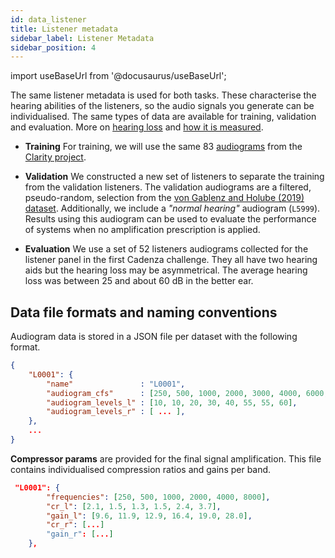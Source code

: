 ```yaml
---
id: data_listener
title: Listener metadata
sidebar_label: Listener Metadata
sidebar_position: 4
---
```


import useBaseUrl from '@docusaurus/useBaseUrl';

The same listener metadata is used for both tasks. These characterise the hearing abilities of the listeners, so the audio signals you 
generate can be individualised. The same types of data are available for training, validation and evaluation. 
More on [hearing loss](../../learning_resources/Hearing_impairment/edu_HI_general) and 
[how it is measured](../../learning_resources/Hearing_impairment/edu_measuring_HI).

* **Training**
For training, we will use the same 83 [audiograms](../../learning_resources/Hearing_impairment/edu_measuring_HI) 
from the [Clarity project](https://claritychallenge.org/).

* **Validation**
We constructed a new set of listeners to separate the training from the validation listeners. 
The validation audiograms are a filtered, pseudo-random, selection from the
[von Gablenz and Holube (2019) dataset](https://zenodo.org/record/4995261#.Y_3O1HbP2Hu). Additionally, we include a _"normal hearing"_ audiogram (`L5999`). Results using this 
audiogram can be used to evaluate the performance of systems when no amplification prescription is applied.

* **Evaluation**
We use a set of 52 listeners audiograms collected for the listener panel in the first Cadenza challenge. 
They all have two hearing aids but the hearing loss may be asymmetrical. 
The average hearing loss was between 25 and about 60 dB in the better ear.

## Data file formats and naming conventions

Audiogram data is stored in a JSON file per dataset with the following format.

```json
{
    "L0001": {
        "name"               : "L0001",
        "audiogram_cfs"      : [250, 500, 1000, 2000, 3000, 4000, 6000, 8000],
        "audiogram_levels_l" : [10, 10, 20, 30, 40, 55, 55, 60],
        "audiogram_levels_r" : [ ... ],
    },
    ...
}
```


**Compressor params** are provided for the final signal amplification.
This file contains individualised compression ratios and gains per band.

```json
 "L0001": {
        "frequencies": [250, 500, 1000, 2000, 4000, 8000],
        "cr_l": [2.1, 1.5, 1.3, 1.5, 2.4, 3.7],
        "gain_l": [9.6, 11.9, 12.9, 16.4, 19.0, 28.0],
        "cr_r": [...]
        "gain_r": [...]
    },
```







